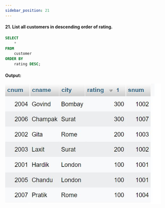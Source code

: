 ```yaml
---
sidebar_position: 21
---
```


#### 21. List all customers in descending order of rating.

```sql
SELECT
    *
FROM
    customer
ORDER BY
    rating DESC;
```

#### Output:

![d](outputs\21.jpg)
